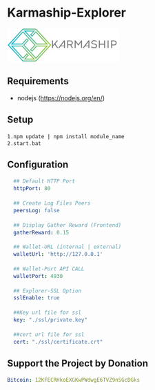 # Karmaship-Explorer
![](client/logo_header.png?raw=true "Karmaship")

## Requirements

- nodejs (https://nodejs.org/en/)

## Setup

``` shellsession
1.npm update | npm install module_name
2.start.bat
```

## Configuration
``` yaml
  ## Default HTTP Port
  httpPort: 80
  
  ## Create Log Files Peers
  peersLog: false
  
  ## Display Gather Reward (Frontend)
  gatherReward: 0.15
  
  ## Wallet-URL (internal | external)
  walletUrl: 'http://127.0.0.1'
  
  ## Wallet-Port API CALL
  walletPort: 4930
  
  ## Explorer-SSL Option
  sslEnable: true
  
  ##Key url file for ssl
  key: "./ssl/private.key"
  
  ##cert url file for ssl
  cert: "./ssl/certificate.crt"
```

## Support the Project by Donation
``` yaml
Bitcoin: 12KFECRHkoEXGKwPWdwgE6TVZ9nSGcDGks
```
